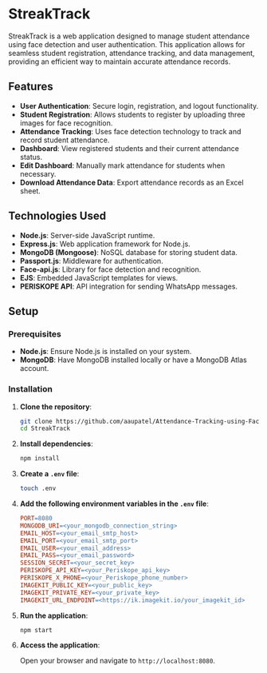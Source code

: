 # StreakTrack

StreakTrack is a web application designed to manage student attendance using face detection and user authentication. This application allows for seamless student registration, attendance tracking, and data management, providing an efficient way to maintain accurate attendance records.

## Features

- **User Authentication**: Secure login, registration, and logout functionality.
- **Student Registration**: Allows students to register by uploading three images for face recognition.
- **Attendance Tracking**: Uses face detection technology to track and record student attendance.
- **Dashboard**: View registered students and their current attendance status.
- **Edit Dashboard**: Manually mark attendance for students when necessary.
- **Download Attendance Data**: Export attendance records as an Excel sheet.

## Technologies Used

- **Node.js**: Server-side JavaScript runtime.
- **Express.js**: Web application framework for Node.js.
- **MongoDB (Mongoose)**: NoSQL database for storing student data.
- **Passport.js**: Middleware for authentication.
- **Face-api.js**: Library for face detection and recognition.
- **EJS**: Embedded JavaScript templates for views.
- **PERISKOPE API**: API integration for sending WhatsApp messages.

## Setup

### Prerequisites

- **Node.js**: Ensure Node.js is installed on your system.
- **MongoDB**: Have MongoDB installed locally or have a MongoDB Atlas account.

### Installation

1. **Clone the repository**:
   ```bash
   git clone https://github.com/aaupatel/Attendance-Tracking-using-Face-Recognition
   cd StreakTrack

2. **Install dependencies**:
   ```bash
   npm install

3. **Create a `.env` file**:
   ```bash
   touch .env

4. **Add the following environment variables in the `.env` file**:

   ```makefile
   PORT=8080
   MONGODB_URI=<your_mongodb_connection_string>
   EMAIL_HOST=<your_email_smtp_host>
   EMAIL_PORT=<your_email_smtp_port>
   EMAIL_USER=<your_email_address>
   EMAIL_PASS=<your_email_password>
   SESSION_SECRET=<your_secret_key>
   PERISKOPE_API_KEY=<your_Periskope_api_key>
   PERISKOPE_X_PHONE=<your_Periskope_phone_number>
   IMAGEKIT_PUBLIC_KEY=<your_public_key>
   IMAGEKIT_PRIVATE_KEY=<your_private_key>
   IMAGEKIT_URL_ENDPOINT=<https://ik.imagekit.io/your_imagekit_id>

5. **Run the application**:
   ```bash
   npm start

5. **Access the application**:

   Open your browser and navigate to `http://localhost:8080`.